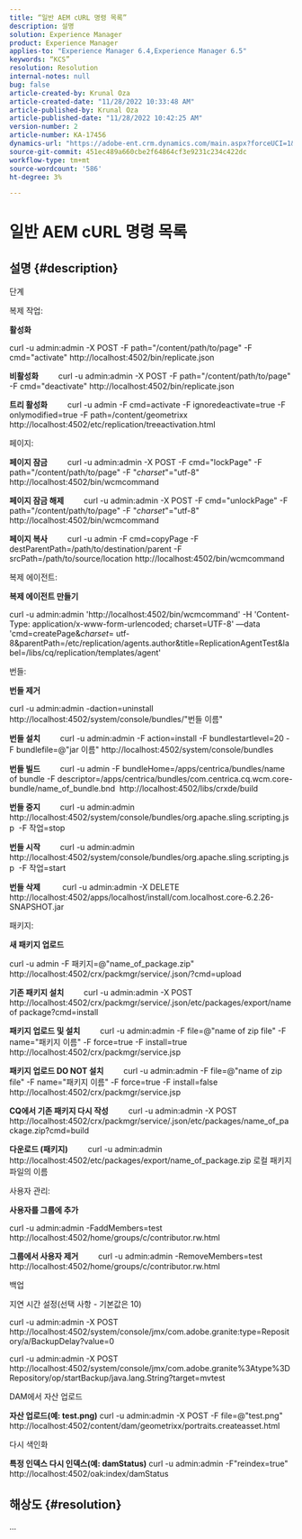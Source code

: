 ```yaml
---
title: “일반 AEM cURL 명령 목록”
description: 설명
solution: Experience Manager
product: Experience Manager
applies-to: "Experience Manager 6.4,Experience Manager 6.5"
keywords: “KCS”
resolution: Resolution
internal-notes: null
bug: false
article-created-by: Krunal Oza
article-created-date: "11/28/2022 10:33:48 AM"
article-published-by: Krunal Oza
article-published-date: "11/28/2022 10:42:25 AM"
version-number: 2
article-number: KA-17456
dynamics-url: "https://adobe-ent.crm.dynamics.com/main.aspx?forceUCI=1&pagetype=entityrecord&etn=knowledgearticle&id=e32c0f20-086f-ed11-9561-6045bd006079"
source-git-commit: 451ec489a660cbe2f64864cf3e9231c234c422dc
workflow-type: tm+mt
source-wordcount: '586'
ht-degree: 3%

---
```


# 일반 AEM cURL 명령 목록

## 설명 {#description}


단계

복제 작업:

<b>활성화</b>

curl -u admin:admin -X POST -F path=&quot;/content/path/to/page&quot; -F cmd=&quot;activate&quot; http://localhost:4502/bin/replicate.json

<b>비활성화</b>
        curl -u admin:admin -X POST -F path=&quot;/content/path/to/page&quot; -F cmd=&quot;deactivate&quot; http://localhost:4502/bin/replicate.json

<b>트리 활성화</b>
        curl -u admin -F cmd=activate -F ignoredeactivate=true -F onlymodified=true -F path=/content/geometrixx http://localhost:4502/etc/replication/treeactivation.html

페이지:

<b>페이지 잠금</b>
        curl -u admin:admin -X POST -F cmd=&quot;lockPage&quot; -F path=&quot;/content/path/to/page&quot; -F &quot;_charset_&quot;=&quot;utf-8&quot; http://localhost:4502/bin/wcmcommand

<b>페이지 잠금 해제</b>
        curl -u admin:admin -X POST -F cmd=&quot;unlockPage&quot; -F path=&quot;/content/path/to/page&quot; -F &quot;_charset_&quot;=&quot;utf-8&quot; http://localhost:4502/bin/wcmcommand

<b>페이지 복사</b>
        curl -u admin -F cmd=copyPage -F destParentPath=/path/to/destination/parent -F srcPath=/path/to/source/location http://localhost:4502/bin/wcmcommand

복제 에이전트:

<b>복제 에이전트 만들기</b>

curl -u admin:admin &#39;http://localhost:4502/bin/wcmcommand&#39; -H &#39;Content-Type: application/x-www-form-urlencoded; charset=UTF-8&#39; —data &#39;cmd=createPage&amp;_charset_= utf-8&amp;parentPath=/etc/replication/agents.author&amp;title=ReplicationAgentTest&amp;label=/libs/cq/replication/templates/agent&#39;

번들:

<b>번들 제거</b>

curl -u admin:admin -daction=uninstall http://localhost:4502/system/console/bundles/&quot;번들 이름&quot;

<b>번들 설치</b>
        curl -u admin:admin -F action=install -F bundlestartlevel=20 -F bundlefile=@&quot;jar 이름&quot; http://localhost:4502/system/console/bundles

<b>번들 빌드</b>
        curl -u admin -F bundleHome=/apps/centrica/bundles/name of bundle -F descriptor=/apps/centrica/bundles/com.centrica.cq.wcm.core-bundle/name_of_bundle.bnd  http://localhost:4502/libs/crxde/build

<b>번들 중지</b>
        curl -u admin:admin http://localhost:4502/system/console/bundles/org.apache.sling.scripting.jsp  -F 작업=stop

<b>번들 시작</b>
        curl -u admin:admin http://localhost:4502/system/console/bundles/org.apache.sling.scripting.jsp  -F 작업=start

<b>번들 삭제</b>
         curl -u admin:admin -X DELETE http://localhost:4502/apps/localhost/install/com.localhost.core-6.2.26-SNAPSHOT.jar

패키지:

<b>새 패키지 업로드</b>

curl -u admin -F 패키지=@&quot;name_of_package.zip&quot; http://localhost:4502/crx/packmgr/service/.json/?cmd=upload

<b>기존 패키지 설치</b>
        curl -u admin:admin -X POST http://localhost:4502/crx/packmgr/service/.json/etc/packages/export/name of package?cmd=install

<b>패키지 업로드 및 설치</b>
        curl -u admin:admin -F file=@&quot;name of zip file&quot; -F name=&quot;패키지 이름&quot; -F force=true -F install=true http://localhost:4502/crx/packmgr/service.jsp

<b>패키지 업로드 DO NOT 설치</b>
        curl -u admin:admin -F file=@&quot;name of zip file&quot; -F name=&quot;패키지 이름&quot; -F force=true -F install=false http://localhost:4502/crx/packmgr/service.jsp

<b>CQ에서 기존 패키지 다시 작성</b>
        curl -u admin:admin -X POST http://localhost:4502/crx/packmgr/service/.json/etc/packages/name_of_package.zip?cmd=build

<b>다운로드 (패키지)</b>
        curl -u admin:admin http://localhost:4502/etc/packages/export/name_of_package.zip 로컬 패키지 파일의 이름

사용자 관리:

<b>사용자를 그룹에 추가</b>

curl -u admin:admin -FaddMembers=test http://localhost:4502/home/groups/c/contributor.rw.html

<b>그룹에서 사용자 제거</b>
        curl -u admin:admin -RemoveMembers=test http://localhost:4502/home/groups/c/contributor.rw.html

백업

지연 시간 설정(선택 사항 - 기본값은 10)

curl -u admin:admin -X POST http://localhost:4502/system/console/jmx/com.adobe.granite:type=Repository/a/BackupDelay?value=0

curl -u admin:admin -X POST http://localhost:4502/system/console/jmx/com.adobe.granite%3Atype%3DRepository/op/startBackup/java.lang.String?target=mvtest

DAM에서 자산 업로드

<b>자산 업로드(예: test.png)</b>
curl -u admin:admin -X POST -F file=@&quot;test.png&quot; http://localhost:4502/content/dam/geometrixx/portraits.createasset.html

다시 색인화

<b>특정 인덱스 다시 인덱스(예: damStatus)</b>
curl -u admin:admin -F&quot;reindex=true&quot; http://localhost:4502/oak:index/damStatus


## 해상도 {#resolution}


...
